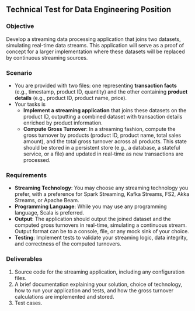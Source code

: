 ## Technical Test for Data Engineering Position

### Objective
Develop a streaming data processing application that joins two datasets, simulating real-time data streams. This application will serve as a proof of concept for a larger implementation where these datasets will be replaced by continuous streaming sources.

### Scenario
- You are provided with two files: one representing **transaction facts** (e.g., timestamp, product ID, quantity) and the other containing **product details** (e.g., product ID, product name, price).
- Your tasks is 
  - **Implement a streaming application** that joins these datasets on the product ID, outputting a combined dataset with transaction details enriched by product information.
  - **Compute Gross Turnover**: In a streaming fashion, compute the gross turnover by products (product ID, product name, total sales amount), and the total gross turnover across all products. This state should be stored in a persistent store (e.g., a database, a stateful service, or a file) and updated in real-time as new transactions are processed.

### Requirements
- **Streaming Technology**: You may choose any streaming technology you prefer, with a preference for Spark Streaming, Kafka Streams, FS2, Akka Streams, or Apache Beam.
- **Programming Language**: While you may use any programming language, Scala is preferred.
- **Output**: The application should output the joined dataset and the computed gross turnovers in real-time, simulating a continuous stream. Output format can be to a console, file, or any mock sink of your choice.
- **Testing**: Implement tests to validate your streaming logic, data integrity, and correctness of the computed turnovers.

### Deliverables
1. Source code for the streaming application, including any configuration files.
2. A brief documentation explaining your solution, choice of technology, how to run your application and tests, and how the gross turnover calculations are implemented and stored.
3. Test cases.
